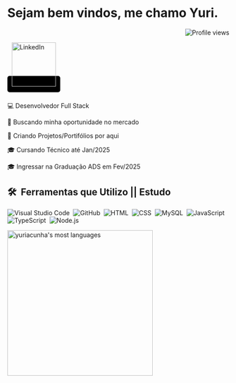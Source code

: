 <h1 align="left">Sejam bem vindos, me chamo Yuri.</h1> <p align="right"> <img src="https://komarev.com/ghpvc/?username=yuriacunha&color=blue" alt="Profile views" /> </p>
<a href="https://www.linkedin.com/in/yuri-axel-cunha-752052167/" style="background-color: black; padding: 10px; border-radius: 5px;">
  <img src="https://img.shields.io/badge/LinkedIn-0077B5?style=for-the-badge&logo=linkedin&logoColor=white&color=black" alt="LinkedIn" style="width: 100px;">
</a>
<br><br>

💻 Desenvolvedor Full Stack 

🏢 Buscando minha oportunidade no mercado 

🚧 Criando Projetos/Portifólios por aqui 

🎓 Cursando Técnico até Jan/2025 

🎓 Ingressar na Graduação ADS em Fev/2025




## 🛠️ &nbsp;Ferramentas que Utilizo || Estudo 



![Visual Studio Code](https://img.shields.io/badge/-Visual%20Studio%20Code-05122A?style=flat&logo=visual-studio-code&logoColor=007ACC)&nbsp;
![GitHub](https://img.shields.io/badge/-GitHub-05122A?style=flat&logo=github)&nbsp;
![HTML](https://img.shields.io/badge/-HTML-05122A?style=flat&logo=HTML5)&nbsp;
![CSS](https://img.shields.io/badge/-CSS-05122A?style=flat&logo=CSS3&logoColor=1572B6)&nbsp;
![MySQL](https://img.shields.io/badge/-MySQL-05122A?style=flat&logo=mysql)&nbsp;
![JavaScript](https://img.shields.io/badge/-JavaScript-05122A?style=flat&logo=javascript)&nbsp;
![TypeScript](https://img.shields.io/badge/-TypeScript-05122A?style=flat&logo=typescript)&nbsp;
![Node.js](https://img.shields.io/badge/-Node.js-05122A?style=flat&logo=node.js)&nbsp;






<!-- Status Actions GitHub
<img width="530em" src="https://github-readme-stats.vercel.app/api?username=yuriacunha&show_icons=true&theme=vision-friendly-dark" alt="yuriacunha's stats"/>
-->


<img width="330em" src="https://github-readme-stats.vercel.app/api/top-langs/?username=yuriacunha&layout=compact&theme=vision-friendly-dark" alt="yuriacunha's most languages"/>
</p>
